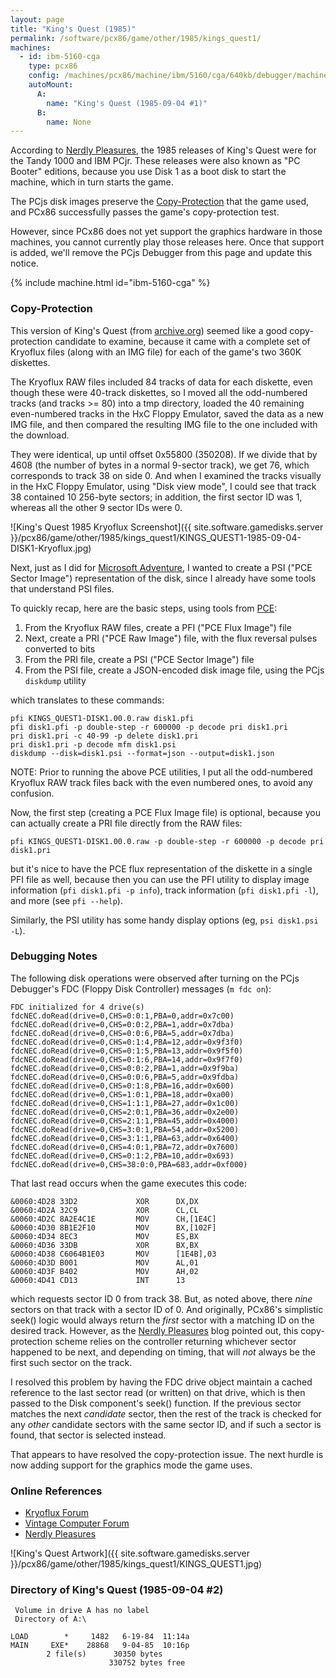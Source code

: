 ```yaml
---
layout: page
title: "King's Quest (1985)"
permalink: /software/pcx86/game/other/1985/kings_quest1/
machines:
  - id: ibm-5160-cga
    type: pcx86
    config: /machines/pcx86/machine/ibm/5160/cga/640kb/debugger/machine.xml
    autoMount:
      A:
        name: "King's Quest (1985-09-04 #1)"
      B:
        name: None
---
```


According to [Nerdly Pleasures](http://nerdlypleasures.blogspot.com/2017/04/the-evolution-of-kings-quest.html), the 1985 releases of
King's Quest were for the Tandy 1000 and IBM PCjr.  These releases were also known as "PC Booter" editions, because you use Disk 1 as a
boot disk to start the machine, which in turn starts the game.

The PCjs disk images preserve the [Copy-Protection](#copy-protection) that the game used, and PCx86 successfully passes the game's
copy-protection test.

However, since PCx86 does not yet support the graphics hardware in those machines, you cannot currently play those releases here.  Once that
support is added, we'll remove the PCjs Debugger from this page and update this notice.

{% include machine.html id="ibm-5160-cga" %}

### Copy-Protection

This version of King's Quest (from [archive.org](https://archive.org/details/kingsquestipcbooter)) seemed like a good copy-protection candidate
to examine, because it came with a complete set of Kryoflux files (along with an IMG file) for each of the game's two 360K diskettes.

The Kryoflux RAW files included 84 tracks of data for each diskette, even though these were 40-track diskettes, so I moved all the odd-numbered
tracks (and tracks >= 80) into a tmp directory, loaded the 40 remaining even-numbered tracks in the HxC Floppy Emulator, saved the data as a new
IMG file, and then compared the resulting IMG file to the one included with the download.

They were identical, up until offset 0x55800 (350208).  If we divide that by 4608 (the number of bytes in a normal 9-sector track),
we get 76, which corresponds to track 38 on side 0.  And when I examined the tracks visually in the HxC Floppy Emulator, using "Disk view mode",
I could see that track 38 contained 10 256-byte sectors; in addition, the first sector ID was 1, whereas all the other 9 sector IDs were 0.

![King's Quest 1985 Kryoflux Screenshot]({{ site.software.gamedisks.server }}/pcx86/game/other/1985/kings_quest1/KINGS_QUEST1-1985-09-04-DISK1-Kryoflux.jpg)

Next, just as I did for [Microsoft Adventure](/blog/2019/06/13/), I wanted to create a PSI ("PCE Sector Image") representation of the disk,
since I already have some tools that understand PSI files.

To quickly recap, here are the basic steps, using tools from [PCE](http://www.hampa.ch/pce/):

 1. From the Kryoflux RAW files, create a PFI ("PCE Flux Image") file
 2. Next, create a PRI ("PCE Raw Image") file, with the flux reversal pulses converted to bits
 3. From the PRI file, create a PSI ("PCE Sector Image") file
 4. From the PSI file, create a JSON-encoded disk image file, using the PCjs `diskdump` utility

which translates to these commands:

    pfi KINGS_QUEST1-DISK1.00.0.raw disk1.pfi
    pfi disk1.pfi -p double-step -r 600000 -p decode pri disk1.pri
    pri disk1.pri -c 40-99 -p delete disk1.pri
    pri disk1.pri -p decode mfm disk1.psi
    diskdump --disk=disk1.psi --format=json --output=disk1.json

NOTE: Prior to running the above PCE utilities, I put all the odd-numbered Kryoflux RAW track files back with the even numbered ones,
to avoid any confusion.

Now, the first step (creating a PCE Flux Image file) is optional, because you can actually create a PRI file directly from the RAW files:

    pfi KINGS_QUEST1-DISK1.00.0.raw -p double-step -r 600000 -p decode pri disk1.pri

but it's nice to have the PCE flux representation of the diskette in a single PFI file as well, because then you can use the PFI utility
to display image information (`pfi disk1.pfi -p info`), track information (`pfi disk1.pfi -l`), and more (see `pfi --help`).

Similarly, the PSI utility has some handy display options (eg, `psi disk1.psi -L`).

### Debugging Notes

The following disk operations were observed after turning on the PCjs Debugger's FDC (Floppy Disk Controller) messages (`m fdc on`):

    FDC initialized for 4 drive(s)
    fdcNEC.doRead(drive=0,CHS=0:0:1,PBA=0,addr=0x7c00)
    fdcNEC.doRead(drive=0,CHS=0:0:2,PBA=1,addr=0x7dba)
    fdcNEC.doRead(drive=0,CHS=0:0:6,PBA=5,addr=0x7dba)
    fdcNEC.doRead(drive=0,CHS=0:1:4,PBA=12,addr=0x9f3f0)
    fdcNEC.doRead(drive=0,CHS=0:1:5,PBA=13,addr=0x9f5f0)
    fdcNEC.doRead(drive=0,CHS=0:1:6,PBA=14,addr=0x9f7f0)
    fdcNEC.doRead(drive=0,CHS=0:0:2,PBA=1,addr=0x9f9ba)
    fdcNEC.doRead(drive=0,CHS=0:0:6,PBA=5,addr=0x9fdba)
    fdcNEC.doRead(drive=0,CHS=0:1:8,PBA=16,addr=0x600)
    fdcNEC.doRead(drive=0,CHS=1:0:1,PBA=18,addr=0xa00)
    fdcNEC.doRead(drive=0,CHS=1:1:1,PBA=27,addr=0x1c00)
    fdcNEC.doRead(drive=0,CHS=2:0:1,PBA=36,addr=0x2e00)
    fdcNEC.doRead(drive=0,CHS=2:1:1,PBA=45,addr=0x4000)
    fdcNEC.doRead(drive=0,CHS=3:0:1,PBA=54,addr=0x5200)
    fdcNEC.doRead(drive=0,CHS=3:1:1,PBA=63,addr=0x6400)
    fdcNEC.doRead(drive=0,CHS=4:0:1,PBA=72,addr=0x7600)
    fdcNEC.doRead(drive=0,CHS=0:1:2,PBA=10,addr=0x693)
    fdcNEC.doRead(drive=0,CHS=38:0:0,PBA=683,addr=0xf000)

That last read occurs when the game executes this code:

    &0060:4D28 33D2             XOR      DX,DX
    &0060:4D2A 32C9             XOR      CL,CL
    &0060:4D2C 8A2E4C1E         MOV      CH,[1E4C]
    &0060:4D30 8B1E2F10         MOV      BX,[102F]
    &0060:4D34 8EC3             MOV      ES,BX
    &0060:4D36 33DB             XOR      BX,BX
    &0060:4D38 C6064B1E03       MOV      [1E4B],03
    &0060:4D3D B001             MOV      AL,01
    &0060:4D3F B402             MOV      AH,02
    &0060:4D41 CD13             INT      13

which requests sector ID 0 from track 38.  But, as noted above, there *nine* sectors on that track with a sector ID of 0.
And originally, PCx86's simplistic seek() logic would always return the *first* sector with a matching ID on the desired track.
However, as the [Nerdly Pleasures](http://nerdlypleasures.blogspot.com/2015/11/ibm-pc-floppy-disks-deeper-look-at-disk.html)
blog pointed out, this copy-protection scheme relies on the controller returning whichever sector happened to be next, and
depending on timing, that will *not* always be the first such sector on the track.

I resolved this problem by having the FDC drive object maintain a cached reference to the last sector read (or written) on that drive,
which is then passed to the Disk component's seek() function.  If the previous sector matches the next *candidate* sector, then
the rest of the track is checked for any *other* candidate sectors with the same sector ID, and if such a sector is found, that sector
is selected instead.

That appears to have resolved the copy-protection issue.  The next hurdle is now adding support for the graphics mode the game uses.

### Online References

  - [Kryoflux Forum](https://forum.kryoflux.com/viewtopic.php?t=765)
  - [Vintage Computer Forum](http://www.vcfed.org/forum/archive/index.php/t-40843.html)
  - [Nerdly Pleasures](http://nerdlypleasures.blogspot.com/2017/04/the-evolution-of-kings-quest.html)

![King's Quest Artwork]({{ site.software.gamedisks.server }}/pcx86/game/other/1985/kings_quest1/KINGS_QUEST1.jpg)

### Directory of King's Quest (1985-09-04 #2)

     Volume in drive A has no label
     Directory of A:\

    LOAD        *     1482   6-19-84  11:14a
    MAIN     EXE*    28868   9-04-85  10:16p
            2 file(s)      30350 bytes
                          330752 bytes free

